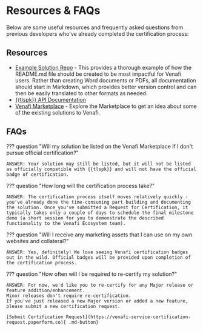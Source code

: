 # Resources & FAQs

Below are some useful resources and frequently asked questions from previous developers who've already completed the certification process:

## Resources

- [Example Solution Repo](https://coolsolutions.venafi.com/ecosystem/example-integration-repo) - This provides a thorough example of how the README.md file should be created to be most impactful for Venafi users. Rather than creating Word documents or PDFs, all documentation should start in Markdown, which provides better version control and can then be easily translated to other formats as needed.
- [{{tlspk}} API Documentation](https://{{tlspk_url}}/openapi/index.html)
- [Venafi Marketplace](https://marketplace.venafi.com) - Explore the Marketplace to get an idea about some of the existing solutions to Venafi. 

## FAQs

??? question "Will my solution be listed on the Venafi Marketplace if I don't pursue official certification?"

    ANSWER: Your solution may still be listed, but it will not be listed as officially compatible with {{tlspk}} and will not have the official badge of certification.

??? question "How long will the certification process take?"

    ANSWER: The certification process itself moves relatively quickly - you've already done the time-consuming part building and documenting the solution. Once you've submitted a Request for Certification, it typically takes only a couple of days to schedule the final milestone demo (a short session for you to demonstrate the described functionality to the Venafi Ecosystem team).

??? question "Will I receive any marketing assets that I can use on my own websites and collateral?"

    ANSWER: Yes, definitely! We love seeing Venafi certification badges out in the wild. Official badges will be provided upon completion of the certification process.  

??? question "How often will I be required to re-certify my solution?"

    ANSWER: For now, we'd like you to re-certify for any Major release or feature addition/enhancement.
    Minor releases don't require re-certification.
    If you've just released a new Major version or added a new feature, please submit a new certification request.
    
    [Submit Certification Request](https://venafi-service-certification-request.paperform.co){ .md-button} 
